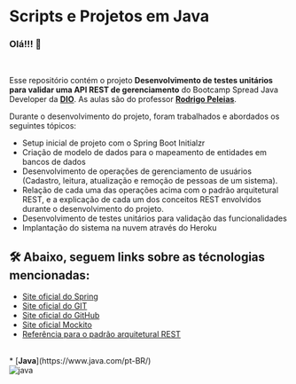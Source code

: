 # Scripts e Projetos em Java

### Olá!!! 👋
</br>

Esse repositório contém o projeto <b>Desenvolvimento de testes unitários para validar uma API REST de gerenciamento</b> do Bootcamp Spread Java Developer da <a href="https://www.dio.me/" rel="nofollow"><b>DIO</b></a>. As aulas são do professor <a href="https://github.com/rpeleias-v1" rel="nofollow"><b>Rodrigo Peleias</b></a>. </br>

Durante o desenvolvimento do projeto, foram trabalhados e abordados os seguintes tópicos:

* Setup inicial de projeto com o Spring Boot Initialzr 
* Criação de modelo de dados para o mapeamento de entidades em bancos de dados
* Desenvolvimento de operações de gerenciamento de usuários (Cadastro, leitura, atualização e remoção de pessoas de um sistema).
* Relação de cada uma das operações acima com o padrão arquitetural REST, e a explicação de cada um dos conceitos REST envolvidos durante o desenvolvimento do projeto.
* Desenvolvimento de testes unitários para validação das funcionalidades
* Implantação do sistema na nuvem através do Heroku


## 🛠️ Abaixo, seguem links sobre as técnologias mencionadas:

* [Site oficial do Spring](https://spring.io/)
* [Site oficial do GIT](https://git-scm.com/)
* [Site oficial do GitHub](http://github.com/)
* [Site oficial Mockito](https://site.mockito.org/)
* [Referência para o padrão arquitetural REST](https://restfulapi.net/)
</br>
* [<b>Java</b>](https://www.java.com/pt-BR/)

<div styLe="display:inline_block" >
<img align="center" alt="java" src="https://img.shields.io/badge/Java-ED8B00?style=for-the-badge&logo=java&logoColor=white" />
</div>
</br>
